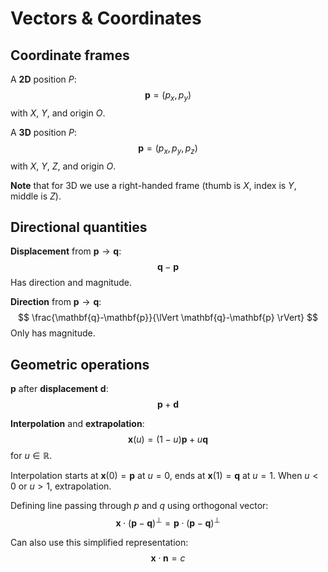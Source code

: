 # Vectors & Coordinates

## Coordinate frames

A **2D** position $P$:
$$
\mathbf{p}=(p_x,p_y)
$$
with $X$, $Y$, and origin $O$.

A **3D** position $P$:
$$
\mathbf{p}=(p_x,p_y,p_z)
$$
with $X$, $Y$, $Z$, and origin $O$.

**Note** that for 3D we use a right-handed frame (thumb is $X$, index is $Y$, middle is $Z$).

## Directional quantities

**Displacement** from $\mathbf{p} \rightarrow \mathbf{q}$:
$$
\mathbf{q} - \mathbf{p}
$$
Has direction and magnitude.

**Direction** from $\mathbf{p} \rightarrow \mathbf{q}$:
$$
\frac{\mathbf{q}-\mathbf{p}}{\lVert \mathbf{q}-\mathbf{p} \rVert}
$$
Only has magnitude.

## Geometric operations

$\mathbf{p}$ after **displacement** $\mathbf{d}$:
$$
\mathbf{p} + \mathbf{d}
$$

**Interpolation** and **extrapolation**:
$$
\mathbf{x}(u)=(1-u)\mathbf{p}+u\mathbf{q}
$$
for $u \in \mathbb{R}$.

Interpolation starts at $\mathbf{x}(0)=\mathbf{p}$ at $u=0$, ends at $\mathbf{x}(1)=\mathbf{q}$ at $u=1$.
When $u<0$ or $u>1$, extrapolation.

Defining line passing through $p$ and $q$ using orthogonal vector:
$$
\mathbf{x}\cdot(\mathbf{p}-\mathbf{q})^\perp=\mathbf{p}\cdot(\mathbf{p}-\mathbf{q})^\perp
$$

Can also use this simplified representation:
$$
\mathbf{x}\cdot \mathbf{n}=c
$$